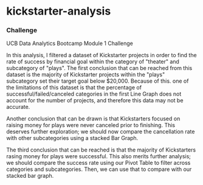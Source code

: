 # kickstarter-analysis

### Challenge
UCB Data Analytics Bootcamp Module 1 Challenge 

In this analysis, I filtered a dataset of Kickstarter projects in order to find the rate of success by financial goal within the category of "theater" and subcategory of "plays". The first conclusion that can be reached from this dataset is the majority of Kickstarter projects within the "plays" subcategory set their target goal below $20,000. Because of this. one of the limitations of this dataset is that the percentage of successful/failed/canceled categories in the first Line Graph does not account for the number of projects, and therefore this data may not be accurate. 

Another conclusion that can be drawn is that Kickstarters focused on raising money for plays were never canceled prior to finishing. This deserves further exploration; we should now compare the cancellation rate with other subcategories using a stacked Bar Graph. 

The third conclusion that can be reached is that the majority of Kickstarters rasing money for plays were successful. This also merits further analysis; we should compare the success rate using our Pivot Table to filter across categories and subcategories. Then, we can use that to compare with our stacked bar graph.
